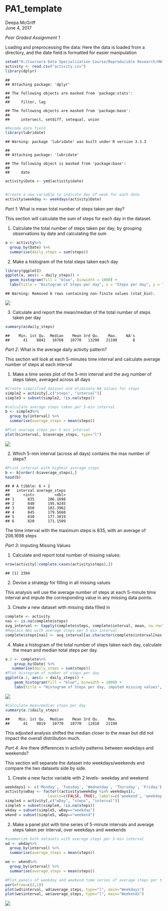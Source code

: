 # PA1_template
Deepa McGriff  
June 4, 2017  



*Peer Graded Assignment 1*

Loading and preprocessing the data:
Here the data is loaded from a directory, and the date field is formatted for easier manipulation


```r
setwd("H:/Coursera Data Specialization Course/Reproducible Research/HW1")
activity <- read.csv("activity.csv")
library(dplyr)
```

```
## 
## Attaching package: 'dplyr'
```

```
## The following objects are masked from 'package:stats':
## 
##     filter, lag
```

```
## The following objects are masked from 'package:base':
## 
##     intersect, setdiff, setequal, union
```

```r
#Recode date field
library(lubridate)
```

```
## Warning: package 'lubridate' was built under R version 3.3.3
```

```
## 
## Attaching package: 'lubridate'
```

```
## The following object is masked from 'package:base':
## 
##     date
```

```r
activity$Date <- ymd(activity$date)


#Create a new variable to indicate day of week for each date
activity$weekday <- weekdays(activity$Date)
```

*Part 1*: What is mean total number of steps taken per day?

This section will calculate the sum of steps for each day in the dataset.

1. Calculate the total number of steps taken per day, by grouping observations by date and calculating the sum


```r
a <- activity%>%
  group_by(Date) %>%
  summarise(daily_steps = sum(steps))
```
2. Make a histogram of the total steps taken each day

```r
library(ggplot2)
ggplot(a, aes(x = daily_steps)) +
  geom_histogram(fill = "blue", binwidth = 1000) +
  labs(title = "Histogram of Steps per day", x = "Steps per day", y = "Frequency")
```

```
## Warning: Removed 8 rows containing non-finite values (stat_bin).
```

![](PA1_template_files/figure-html/part1.2_histogram-1.png)<!-- -->

3. Calculate and report the mean/median of the total number of steps taken per day

```r
summary(a$daily_steps)
```

```
##    Min. 1st Qu.  Median    Mean 3rd Qu.    Max.    NA's 
##      41    8841   10760   10770   13290   21190       8
```

*Part 2*: What is the average daily activity pattern?

This section will look at each 5-minutes time interval and calculate average number of steps at each interval

1. Make a time series plot of the 5-min interval and the avg number of steps taken, averaged across all days


```r
#Create simplified dataset and eliminate NA values for steps
simple2 = activity[,c("steps", "interval")]
simple3 = subset(simple2, !is.na(steps))

#calculate average steps taken per 5-min interval
b <- simple3%>%
  group_by(interval) %>%
  summarise(average_steps = mean(steps))

#Plot average steps per 5 min interval
plot(b$interval, b$average_steps, type="l")
```

![](PA1_template_files/figure-html/part2.1_time_series_plot-1.png)<!-- -->

2. Which 5-min interval (across all days) contains the max number of steps?


```r
#Print interval with highest average steps
b <- b[order(-b$average_steps),]
head(b)
```

```
## # A tibble: 6 × 2
##   interval average_steps
##      <int>         <dbl>
## 1      835      206.1698
## 2      840      195.9245
## 3      850      183.3962
## 4      845      179.5660
## 5      830      177.3019
## 6      820      171.1509
```
The time interval with the maximum steps is 835, with an average of 206.1698 steps

*Part 3*: Imputing Missing Values

1. Calculate and report total number of missing values:


```r
nrow(activity[!complete.cases(activity$steps),])
```

```
## [1] 2304
```

2. Devise a strategy for filling in all missing values

This analysis will use the average number of steps at each 5-minute time interval and impute the corresponding value in any missing data points.

3. Create a new dataset with missing data filled in

```r
complete <- activity
nas <- is.na(complete$steps)
avg_interval <- tapply(complete$steps, complete$interval, mean, na.rm=TRUE, simplify=TRUE)
#Replace NAs with average steps per 5 min interval
complete$steps[nas] <- avg_interval[as.character(complete$interval[nas])]
```

4. Make a histogram of the total number of steps taken each day, calculate the mean and median total steps per day.


```r
a.2 <- complete%>%
    group_by(Date) %>%
   summarise(daily_steps = sum(steps))
#Plot histogram of number of steps per day
ggplot(a.2, aes(x = daily_steps)) +
    geom_histogram(fill = "blue", binwidth = 1000) +
    labs(title = "Histogram of Steps per day, imputed missing values", x = "Steps per day", y = "Frequency")
```

![](PA1_template_files/figure-html/part3.4_histogram-1.png)<!-- -->

```r
#Calculate mean/median steps per day
summary(a.2$daily_steps)
```

```
##    Min. 1st Qu.  Median    Mean 3rd Qu.    Max. 
##      41    9819   10770   10770   12810   21190
```
This adjusted analysis shifted the median closer to the mean but did not impact the overall distribution much.

*Part 4*: Are there differences in activity patterns between weekdays and weekends?

This section will separate the dataset into weekdays/weekends and compare the two datasets side by side.

1. Create a new factor variable with 2 levels- weekday and weekend

```r
weekdays1 <- c('Monday', 'Tuesday', 'Wednesday', 'Thursday', 'Friday')
activity$wDay <- factor((activity$weekday %in% weekdays1), 
                   levels=c(FALSE, TRUE), labels=c('weekend', 'weekday'))
simple4 = activity[,c("wDay", "steps", "interval")]
simple5 = subset(simple4, !is.na(steps))
wkday = subset(simple5, wDay=="weekday")
wkend = subset(simple5, wDay=="weekend")
```

2. Make a panel plot with time series of 5-minute intervals and average steps taken per interval, over weekdays and weekends


```r
#summarize both datasets with average steps per 5-min interval
wd <- wkday%>%
  group_by(interval) %>%
  summarise(average_steps = mean(steps))

we <- wkend%>%
  group_by(interval) %>%
  summarise(average_steps = mean(steps))

#Plot panels of weekday and weekend time series of average steps per time interval
par(mfrow=c(2,1))
plot(wd$interval, wd$average_steps, type="l", main="Weekdays")
plot(we$interval, we$average_steps, type="l", main="Weekends")
```

![](PA1_template_files/figure-html/part4.2_time_series_plot_panel-1.png)<!-- -->
